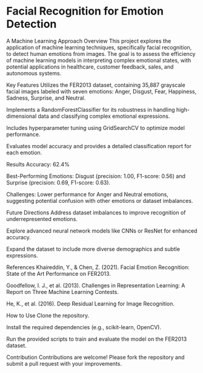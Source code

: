 # Facial Recognition for Emotion Detection
A Machine Learning Approach
Overview
This project explores the application of machine learning techniques, specifically facial recognition, to detect human emotions from images. The goal is to assess the efficiency of machine learning models in interpreting complex emotional states, with potential applications in healthcare, customer feedback, sales, and autonomous systems.

Key Features
Utilizes the FER2013 dataset, containing 35,887 grayscale facial images labeled with seven emotions: Anger, Disgust, Fear, Happiness, Sadness, Surprise, and Neutral.

Implements a RandomForestClassifier for its robustness in handling high-dimensional data and classifying complex emotional expressions.

Includes hyperparameter tuning using GridSearchCV to optimize model performance.

Evaluates model accuracy and provides a detailed classification report for each emotion.

Results
Accuracy: 62.4%

Best-Performing Emotions: Disgust (precision: 1.00, F1-score: 0.56) and Surprise (precision: 0.69, F1-score: 0.63).

Challenges: Lower performance for Anger and Neutral emotions, suggesting potential confusion with other emotions or dataset imbalances.

Future Directions
Address dataset imbalances to improve recognition of underrepresented emotions.

Explore advanced neural network models like CNNs or ResNet for enhanced accuracy.

Expand the dataset to include more diverse demographics and subtle expressions.

References
Khaireddin, Y., & Chen, Z. (2021). Facial Emotion Recognition: State of the Art Performance on FER2013.

Goodfellow, I. J., et al. (2013). Challenges in Representation Learning: A Report on Three Machine Learning Contests.

He, K., et al. (2016). Deep Residual Learning for Image Recognition.

How to Use
Clone the repository.

Install the required dependencies (e.g., scikit-learn, OpenCV).

Run the provided scripts to train and evaluate the model on the FER2013 dataset.

Contribution
Contributions are welcome! Please fork the repository and submit a pull request with your improvements.
